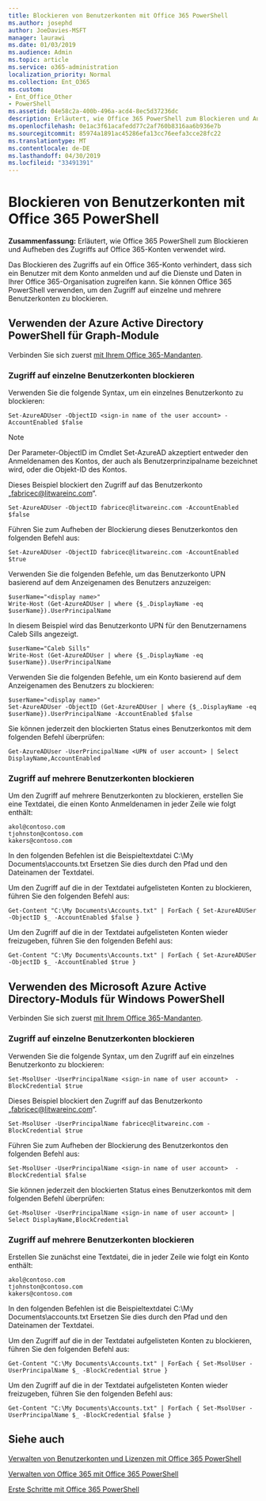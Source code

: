 ```yaml
---
title: Blockieren von Benutzerkonten mit Office 365 PowerShell
ms.author: josephd
author: JoeDavies-MSFT
manager: laurawi
ms.date: 01/03/2019
ms.audience: Admin
ms.topic: article
ms.service: o365-administration
localization_priority: Normal
ms.collection: Ent_O365
ms.custom:
- Ent_Office_Other
- PowerShell
ms.assetid: 04e58c2a-400b-496a-acd4-8ec5d37236dc
description: Erläutert, wie Office 365 PowerShell zum Blockieren und Aufheben des Zugriffs auf Office 365-Konten verwendet wird.
ms.openlocfilehash: 0e1ac3f61acafedd77c2af760b8316aa6b936e7b
ms.sourcegitcommit: 85974a1891ac45286efa13cc76eefa3cce28fc22
ms.translationtype: MT
ms.contentlocale: de-DE
ms.lasthandoff: 04/30/2019
ms.locfileid: "33491391"
---
```

# <a name="block-user-accounts-with-office-365-powershell"></a>Blockieren von Benutzerkonten mit Office 365 PowerShell

**Zusammenfassung:**  Erläutert, wie Office 365 PowerShell zum Blockieren und Aufheben des Zugriffs auf Office 365-Konten verwendet wird.
  
Das Blockieren des Zugriffs auf ein Office 365-Konto verhindert, dass sich ein Benutzer mit dem Konto anmelden und auf die Dienste und Daten in Ihrer Office 365-Organisation zugreifen kann. Sie können Office 365 PowerShell verwenden, um den Zugriff auf einzelne und mehrere Benutzerkonten zu blockieren.

## <a name="use-the-azure-active-directory-powershell-for-graph-module"></a>Verwenden der Azure Active Directory PowerShell für Graph-Module

Verbinden Sie sich zuerst [mit Ihrem Office 365-Mandanten](connect-to-office-365-powershell.md#connect-with-the-azure-active-directory-powershell-for-graph-module).
 
### <a name="block-access-to-individual-user-accounts"></a>Zugriff auf einzelne Benutzerkonten blockieren

Verwenden Sie die folgende Syntax, um ein einzelnes Benutzerkonto zu blockieren:
  
```
Set-AzureADUser -ObjectID <sign-in name of the user account> -AccountEnabled $false
```

> [!NOTE]
> Der Parameter-ObjectID im Cmdlet Set-AzureAD akzeptiert entweder den Anmeldenamen des Kontos, der auch als Benutzerprinzipalname bezeichnet wird, oder die Objekt-ID des Kontos. 
  
Dieses Beispiel blockiert den Zugriff auf das Benutzerkonto „fabricec@litwareinc.com“.
  
```
Set-AzureADUser -ObjectID fabricec@litwareinc.com -AccountEnabled $false
```

Führen Sie zum Aufheben der Blockierung dieses Benutzerkontos den folgenden Befehl aus:
  
```
Set-AzureADUser -ObjectID fabricec@litwareinc.com -AccountEnabled $true
```

Verwenden Sie die folgenden Befehle, um das Benutzerkonto UPN basierend auf dem Anzeigenamen des Benutzers anzuzeigen:
  
```
$userName="<display name>"
Write-Host (Get-AzureADUser | where {$_.DisplayName -eq $userName}).UserPrincipalName

```

In diesem Beispiel wird das Benutzerkonto UPN für den Benutzernamens Caleb Sills angezeigt.
  
```
$userName="Caleb Sills"
Write-Host (Get-AzureADUser | where {$_.DisplayName -eq $userName}).UserPrincipalName
```

Verwenden Sie die folgenden Befehle, um ein Konto basierend auf dem Anzeigenamen des Benutzers zu blockieren:
  
```
$userName="<display name>"
Set-AzureADUser -ObjectID (Get-AzureADUser | where {$_.DisplayName -eq $userName}).UserPrincipalName -AccountEnabled $false

```

Sie können jederzeit den blockierten Status eines Benutzerkontos mit dem folgenden Befehl überprüfen:
  
```
Get-AzureADUser -UserPrincipalName <UPN of user account> | Select DisplayName,AccountEnabled
```

### <a name="block-access-to-multiple-user-accounts"></a>Zugriff auf mehrere Benutzerkonten blockieren

Um den Zugriff auf mehrere Benutzerkonten zu blockieren, erstellen Sie eine Textdatei, die einen Konto Anmeldenamen in jeder Zeile wie folgt enthält:
    
  ```
akol@contoso.com
tjohnston@contoso.com
kakers@contoso.com
  ```

In den folgenden Befehlen ist die Beispieltextdatei C:\My Documents\accounts.txt Ersetzen Sie dies durch den Pfad und den Dateinamen der Textdatei.
  
Um den Zugriff auf die in der Textdatei aufgelisteten Konten zu blockieren, führen Sie den folgenden Befehl aus:
    
```
Get-Content "C:\My Documents\Accounts.txt" | ForEach { Set-AzureADUSer -ObjectID $_ -AccountEnabled $false }
```

Um den Zugriff auf die in der Textdatei aufgelisteten Konten wieder freizugeben, führen Sie den folgenden Befehl aus:
    
```
Get-Content "C:\My Documents\Accounts.txt" | ForEach { Set-AzureADUSer -ObjectID $_ -AccountEnabled $true }
```

## <a name="use-the-microsoft-azure-active-directory-module-for-windows-powershell"></a>Verwenden des Microsoft Azure Active Directory-Moduls für Windows PowerShell

Verbinden Sie sich zuerst [mit Ihrem Office 365-Mandanten](connect-to-office-365-powershell.md#connect-with-the-microsoft-azure-active-directory-module-for-windows-powershell).

    
### <a name="block-access-to-individual-user-accounts"></a>Zugriff auf einzelne Benutzerkonten blockieren

Verwenden Sie die folgende Syntax, um den Zugriff auf ein einzelnes Benutzerkonto zu blockieren:
  
```
Set-MsolUser -UserPrincipalName <sign-in name of user account>  -BlockCredential $true
```

Dieses Beispiel blockiert den Zugriff auf das Benutzerkonto „fabricec@litwareinc.com“.
  
```
Set-MsolUser -UserPrincipalName fabricec@litwareinc.com -BlockCredential $true
```

Führen Sie zum Aufheben der Blockierung des Benutzerkontos den folgenden Befehl aus:
  
```
Set-MsolUser -UserPrincipalName <sign-in name of user account>  -BlockCredential $false
```

Sie können jederzeit den blockierten Status eines Benutzerkontos mit dem folgenden Befehl überprüfen:
  
```
Get-MsolUser -UserPrincipalName <sign-in name of user account> | Select DisplayName,BlockCredential
```

### <a name="block-access-to-multiple-user-accounts"></a>Zugriff auf mehrere Benutzerkonten blockieren

Erstellen Sie zunächst eine Textdatei, die in jeder Zeile wie folgt ein Konto enthält:
    
  ```
akol@contoso.com
tjohnston@contoso.com
kakers@contoso.com
  ```
In den folgenden Befehlen ist die Beispieltextdatei C:\My Documents\accounts.txt Ersetzen Sie dies durch den Pfad und den Dateinamen der Textdatei.
    
Um den Zugriff auf die in der Textdatei aufgelisteten Konten zu blockieren, führen Sie den folgenden Befehl aus:
    
  ```
  Get-Content "C:\My Documents\Accounts.txt" | ForEach { Set-MsolUser -UserPrincipalName $_ -BlockCredential $true }
  ```
Um den Zugriff auf die in der Textdatei aufgelisteten Konten wieder freizugeben, führen Sie den folgenden Befehl aus:
    
  ```
  Get-Content "C:\My Documents\Accounts.txt" | ForEach { Set-MsolUser -UserPrincipalName $_ -BlockCredential $false }
  ```

## <a name="see-also"></a>Siehe auch

[Verwalten von Benutzerkonten und Lizenzen mit Office 365 PowerShell](manage-user-accounts-and-licenses-with-office-365-powershell.md)
  
[Verwalten von Office 365 mit Office 365 PowerShell](manage-office-365-with-office-365-powershell.md)
  
[Erste Schritte mit Office 365 PowerShell](getting-started-with-office-365-powershell.md)
